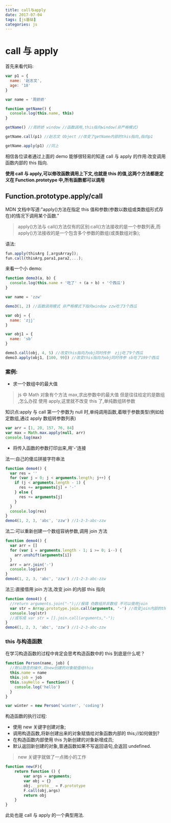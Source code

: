 ```yaml
---
title: call与apply
date: 2017-07-04
tags: [js基础]
categories: js
---
```


# call 与 apply

首先来看代码:

```js
var p1 = {
  name: '赵志文',
  age: '18'
}

var name = '周娇娇'

function getName() {
  console.log(this.name, this)
}

getName() //周娇娇 window //函数调用,this指向window(非严格模式)

getName.call(p1) //赵志文 Object //改变了getName内部的this指向,指向p1

getName.apply(p1) //同上
```

<!-- more -->

相信各位读者通过上面的 demo 能够很轻易的知道 call 与 apply 的作用:改变调用函数内部的 this 指向.

**使用 call 与 apply,可以修改函数调用上下文,也就是 this 的值,这两个方法都是定义在 Function.prototype 中,所有函数都可以调用**

## Function.prototype.apply/call

MDN 文档中写道:"apply()方法在指定 this 值和参数(参数以数组或类数组形式存在)的情况下调用某个函数."

> apply()方法与 call()方法仅有的区别:call()方法接收的是一个参数列表,而 apply()方法接收的是一个包含多个参数的数组(或类数组对象);

语法:

```js
fun.apply(thisArg [,argsArray]);
fun.call(thisArg,para1,para2,...);
```

来看一个小 demo:

```js
function demo3(a, b) {
  console.log(this.name + '吃了' + (a + b) + '个西瓜')
}

var name = 'zzw'

demo3(1, 2) //函数调用模式 非严格模式下指向window zzw吃了3个西瓜

var obj = {
  name: 'zjj'
}

var obj1 = {
  name: 'sb'
}

demo3.call(obj, 4, 5) //改变this指向为obj同时传参  zjj吃了9个西瓜
demo3.apply(obj1, [100, 99]) //改变this指向为obj同时传参 sb吃了199个西瓜
```

### 案例:

- 求一个数组中的最大值

> js 中 Math 对象有个方法 max,求出参数中的最大值
> 但是往往给定的是数组 ,怎么办捏
> 使用 apply,这里就不改变 this 了,单纯数组转参数

知识点:apply 与 call 第一个参数为 null 时,单纯调用函数,着眼于参数类型(例如给定数组,通过 apply 数组转参数列表)

```js
var arr = [1, 20, 157, 76, 84]
var max = Math.max.apply(null, arr)
console.log(max)
```

- 将传入函数的参数打印出来,用'-'连接

法一:自己的傻瓜拼接字符串法

```js
function demo4() {
  var res = ''
  for (var j = 0; j < arguments.length; j++) {
    if (j < arguments.length - 1) {
      res += arguments[j] + '-'
    } else {
      res += arguments[j]
    }
  }
  console.log(res)
}
demo4(1, 2, 3, 'abc', 'zzw') //1-2-3-abc-zzw
```

法二:可以重新创建一个数组容纳参数,调用 join 方法

```js
function demo4() {
  var arr = []
  for (var i = arguments.length - 1; i >= 0; i--) {
    arr.unshift(arguments[i])
  }
  arr = arr.join('-')
  console.log(arr)
}
demo4(1, 2, 3, 'abc', 'zzw') //1-2-3-abc-zzw
```

法三:直接借用 join 方法,改变 join 的内部 this 指向

```js
function demo4() {
  //return arguments.join("-");//报错 伪数组并非数组 不可以使用join
  var str = Array.prototype.join.call(arguments, '-') //改变join内部的this
  console.log(str)
  //或写成 var str = [].join.call(arguments,"-");
}
demo4(1, 2, 3, 'abc', 'zzw') //1-2-3-abc-zzw
```

### this 与构造函数

在学习构造函数的过程中肯定会思考构造函数中的 this 到底是什么呢？

```js
function Person(name, job) {
  //默认隐含的操作,将new创建的对象赋值给this
  this.name = name
  this.job = job
  this.sayHello = function() {
    console.log('hello')
  }
}

var winter = new Person('winter', 'coding')
```

构造函数的执行过程:

- 使用 new 关键字创建对象;
- 调用构造函数,将新创建出来的对象赋值给对象函数内部的 this;//如何做到?
- 在构造函数内部使用 this 为新创建的对象新增成员;
- 默认返回新创建的对象,普通函数如果不写返回语句,会返回 undefined.

> new 关键字就做了一点微小的工作

```js
function new(F){
    return function () {
        var args = arguments;
        var obj = {}
        obj.__proto__ = F.prototype
        F.call(obj,args)
        return obj
    }
}
```

此处也是 call 与 apply 的一个典型用法.
